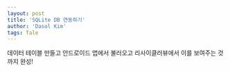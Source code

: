 ```yaml
---
layout: post
title: 'SQLite DB 연동하기'
author: 'Dasol Kim'
tags: Tale
---
```


<p>
데이터 테이블 만들고
안드로이드 앱에서 불러오고
리사이클러뷰에서 이를 보여주는 것까지 완성!


</p>